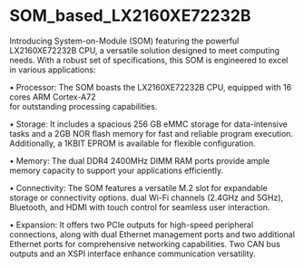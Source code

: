 # SOM_based_LX2160XE72232B






Introducing System-on-Module (SOM) featuring the powerful LX2160XE72232B CPU, 
a versatile solution designed to meet computing needs. With a robust set of specifications, this SOM is engineered to excel in various applications:

•	Processor: The SOM boasts the LX2160XE72232B CPU, equipped with 16 cores ARM Cortex-A72  
  for outstanding processing capabilities.
  
•	Storage: It includes a spacious 256 GB eMMC storage for data-intensive tasks and a 2GB NOR flash memory for fast and reliable program execution. 
   Additionally, a 1KBIT EPROM is available for flexible configuration.
   
•	Memory: The dual DDR4 2400MHz DIMM RAM ports provide ample memory capacity to support your applications efficiently.

•	Connectivity: The SOM features a versatile M.2 slot for expandable storage or connectivity options. 
  dual Wi-Fi channels (2.4GHz and 5GHz), Bluetooth, and HDMI with touch control for seamless user interaction.
  
•	Expansion: It offers two PCIe outputs for high-speed peripheral connections, along with dual Ethernet management ports and two additional Ethernet ports for comprehensive networking capabilities. 
  Two CAN bus outputs and an XSPI interface enhance communication versatility.
